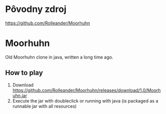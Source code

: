 # Pôvodny zdroj
https://github.com/Rolleander/Moorhuhn

# Moorhuhn
Old Moorhuhn clone in java, written a long time ago.

## How to play

1. Download https://github.com/Rolleander/Moorhuhn/releases/download/1.0/Moorhuhn.jar
1. Execute the jar with doubleclick or running with java (is packaged as a runnable jar with all resources) 
